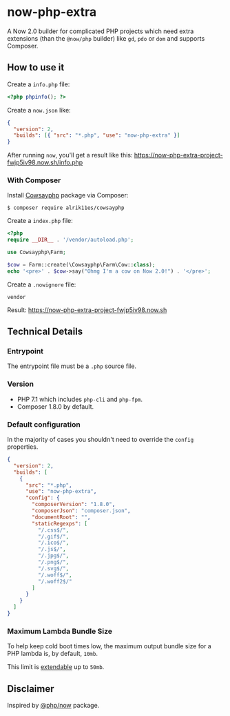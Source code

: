 # now-php-extra

A Now 2.0 builder for complicated PHP projects which need extra extensions (than
the `@now/php` builder) like `gd`, `pdo` or `dom` and supports Composer.

## How to use it

Create a `info.php` file:

```php
<?php phpinfo(); ?>
```

Create a `now.json` like:

```json
{
  "version": 2,
  "builds": [{ "src": "*.php", "use": "now-php-extra" }]
}
```

After running `now`, you'll get a result like this:
https://now-php-extra-project-fwjp5iv98.now.sh/info.php

### With Composer

Install [Cowsayphp](https://github.com/alrik11es/cowsayphp) package via Composer:

```
$ composer require alrik11es/cowsayphp
```

Create a `index.php` file:

```php
<?php
require __DIR__ . '/vendor/autoload.php';

use Cowsayphp\Farm;

$cow = Farm::create(\Cowsayphp\Farm\Cow::class);
echo '<pre>' . $cow->say("Ohmg I'm a cow on Now 2.0!") . '</pre>';
```

Create a `.nowignore` file:

```
vendor
```

Result: https://now-php-extra-project-fwjp5iv98.now.sh

## Technical Details

### Entrypoint

The entrypoint file must be a `.php` source file.

### Version

- PHP 7.1 which includes `php-cli` and `php-fpm`.
- Composer 1.8.0 by default.

### Default configuration

In the majority of cases you shouldn't need to override the `config` properties.

```json
{
  "version": 2,
  "builds": [
    {
      "src": "*.php",
      "use": "now-php-extra",
      "config": {
        "composerVersion": "1.8.0",
        "composerJson": "composer.json",
        "documentRoot": "",
        "staticRegexps": [
          "/.css$/",
          "/.gif$/",
          "/.ico$/",
          "/.js$/",
          "/.jpg$/",
          "/.png$/",
          "/.svg$/",
          "/.woff$/",
          "/.woff2$/"
        ]
      }
    }
  ]
}
```

### Maximum Lambda Bundle Size

To help keep cold boot times low, the maximum output bundle size for a PHP lambda is, by default, `10mb`.

This limit is [extendable](https://zeit.co/docs/v2/deployments/builders/overview/#configuring-output-lambda-size) up to `50mb`.

## Disclaimer

Inspired by [@php/now](https://zeit.co/docs/v2/deployments/official-builders/php-now-php) package.
